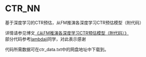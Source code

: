 # CTR_NN
基于深度学习的CTR预估，从FM推演各深度学习CTR预估模型（附代码）

详情请参见博文[《从FM推演各深度学习CTR预估模型（附代码）》](https://blog.csdn.net/han_xiaoyang/article/details/81031961)<br>
部分代码参考[lambdaji](https://github.com/lambdaji)同学，对此表示感谢

代码所需数据可在ctr_data.txt中的网盘地址中下载到。
